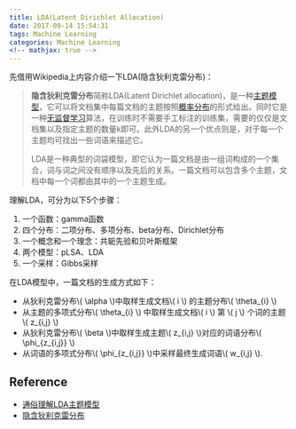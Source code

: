 ```yaml
---
title: LDA(Latent Dirichlet Allocation)
date: 2017-09-14 15:54:31
tags: Machine Learning
categories: Machine Learning
<!-- mathjax: true -->
---
```


先借用Wikipedia上内容介绍一下LDA(隐含狄利克雷分布)：

>**隐含狄利克雷分布**简称LDA(Latent Dirichlet allocation)，是一种[主题模型](https://zh.wikipedia.org/wiki/%E4%B8%BB%E9%A2%98%E6%A8%A1%E5%9E%8B)，它可以将文档集中每篇文档的主题按照[概率分布](https://zh.wikipedia.org/wiki/%E6%A6%82%E7%8E%87%E5%88%86%E5%B8%83)的形式给出。同时它是一种[无监督学习](https://zh.wikipedia.org/wiki/%E9%9D%9E%E7%9B%A3%E7%9D%A3%E5%BC%8F%E5%AD%B8%E7%BF%92)算法，在训练时不需要手工标注的训练集，需要的仅仅是文档集以及指定主题的数量k即可。此外LDA的另一个优点则是，对于每一个主题均可找出一些词语来描述它。
>
>LDA是一种典型的词袋模型，即它认为一篇文档是由一组词构成的一个集合，词与词之间没有顺序以及先后的关系。一篇文档可以包含多个主题，文档中每一个词都由其中的一个主题生成。

<!-- more -->

理解LDA，可分为以下5个步骤：

1. 一个函数：gamma函数
2. 四个分布：二项分布、多项分布、beta分布、Dirichlet分布
3. 一个概念和一个理念：共轭先验和贝叶斯框架
4. 两个模型：pLSA、LDA
5. 一个采样：Gibbs采样



在LDA模型中，一篇文档的生成方式如下：

- 从狄利克雷分布\\( \alpha \\)中取样生成文档\\( i \\) 的主题分布\\( \theta\_{i} \\) 
- 从主题的多项式分布\\( \theta\_{i} \\) 中取样生成文档\\( i \\)  第 \\( j \\)   个词的主题 \\( z\_{i,j} \\)
- 从狄利克雷分布\\( \beta \\)中取样生成主题\\( z\_{i,j} \\)对应的词语分布\\( \phi\_{z\_{i,j}} \\)
- 从词语的多项式分布\\( \phi\_{z\_{i,j}} \\)中采样最终生成词语\\( w\_{i,j} \\).


## Reference

* [通俗理解LDA主题模型](http://blog.csdn.net/v_july_v/article/details/41209515)
* [隐含狄利克雷分布](https://zh.wikipedia.org/wiki/隐含狄利克雷分布)

<script type="text/javascript"
   src="http://cdn.mathjax.org/mathjax/latest/MathJax.js?config=TeX-AMS-MML_HTMLorMML">
</script>
